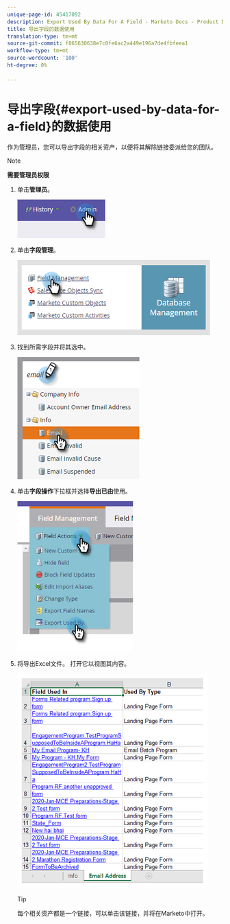 ```yaml
---
unique-page-id: 45417092
description: Export Used By Data For A Field - Marketo Docs - Product Documentation
title: 导出字段的数据使用
translation-type: tm+mt
source-git-commit: f865630638e7c0fe6ac2a449e196a7de4fbfeea1
workflow-type: tm+mt
source-wordcount: '100'
ht-degree: 0%

---
```



# 导出字段{#export-used-by-data-for-a-field}的数据使用

作为管理员，您可以导出字段的相关资产，以便将其解除链接委派给您的团队。

>[!NOTE]
>
>**需要管理员权限**

1. 单击&#x200B;**管理员**。

   ![](assets/one.png)

1. 单击&#x200B;**字段管理**。

   ![](assets/two-3.png)

1. 找到所需字段并将其选中。

   ![](assets/three.png)

1. 单击&#x200B;**字段操作**&#x200B;下拉框并选择&#x200B;**导出已由**&#x200B;使用。

   ![](assets/four.png)

1. 将导出Excel文件。 打开它以视图其内容。

   ![](assets/five-1.png)

   >[!TIP]
   >
   >每个相关资产都是一个链接，可以单击该链接，并将在Marketo中打开。
